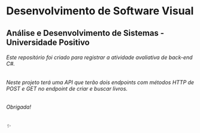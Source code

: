# Desenvolvimento de Software Visual 
## Análise e Desenvolvimento de Sistemas - Universidade Positivo

###### Este repositório foi criado para registrar a atividade avaliativa de back-end C#.
###### Neste projeto terá uma API que terão dois endpoints com métodos HTTP de POST e GET no endpoint de criar e buscar livros.

###### Obrigada!
###### :sparkles:
